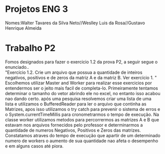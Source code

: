 # Projetos ENG 3
<h10>Nomes:Walter Tavares da Silva Neto//Weslley Luis da Rosa//Gustavo Henrique Almeida
</h10>
<h1>
Trabalho P2
</h1>
Fomos designados para fazer o exercicio 1.2 da prova P2, a seguir segue o enunciado..<br>
"Exercício 1.2. Crie um arquivo que possua a quantidade de inteiros negativos, positivos e de zeros da matriz A e da matriz B. Ver exercício 1. "
<br>
Escolhemos utilizar Master and Worker para realizar esse exercicios por entendermos ser o jeito mais facil de completa-lo.
Primeiramente tentamos determinar o tamanho do vetor abrindo ele no excel, no entanto isso acabou nao dando certo.
após uma pesquisa resolvemos criar uma lista de uma lista e utilizamos o BufferedReader para ler o arquivo que continha as Matrizes,
apos isso utilizamos o  try catch para prevenir o sistema de erros e o System.currentTimeMillis para cronometrarmos o tempo de execução.
Na classe worker utilizamos metodos para percorrermos as matrizes A e B que estavam nos arquivos fornecidos pelo professor e determinarmos a quantidade de numeros Negativos, Positivos e Zeros das matrizes.
Constatamos atraves do tempo de execução que apartir de um determinado numero de workers o aumento de sua quantidade nao afeta o desempenho e em alguns casos até piora.
